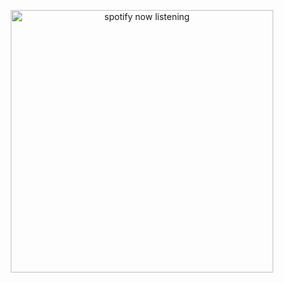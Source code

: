 <p align="center">
  <a href="https://open.spotify.com/artist/1NjdyhCidf4hff13bD7q8z" target="_blank" rel="noopener noreferrer"><img src="https://novatorem-cj08g1vhc-telepathics.vercel.app/api/spotify" alt="spotify now listening" width="420" /></a>
</p>
